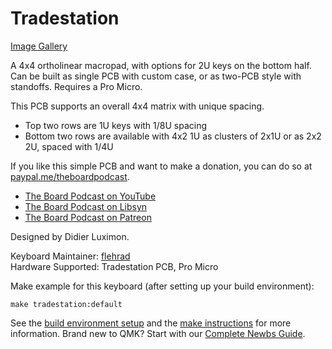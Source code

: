 # Tradestation

[Image Gallery](https://imgur.com/a/yxQJXMT)

A 4x4 ortholinear macropad, with options for 2U keys on the bottom half. Can be built as single PCB with custom case, or as two-PCB style with standoffs. Requires a Pro Micro.

This PCB supports an overall 4x4 matrix with unique spacing.

* Top two rows are 1U keys with 1/8U spacing
* Bottom two rows are available with 4x2 1U as clusters of 2x1U or as 2x2 2U, spaced with 1/4U

If you like this simple PCB and want to make a donation, you can do so at [paypal.me/theboardpodcast](https://paypal.me/theboardpodcast).

- [The Board Podcast on YouTube](https://www.youtube.com/channel/UCg98oJZNffR9nDLJNkorjqw)
- [The Board Podcast on Libsyn](https://www.libsyn.com/theboardpodcast)
- [The Board Podcast on Patreon](https://www.patreon.com/theboardpodcast)

Designed by Didier Luximon.

Keyboard Maintainer: [flehrad](https://github.com/flehrad)  
Hardware Supported: Tradestation PCB, Pro Micro  

Make example for this keyboard (after setting up your build environment):

    make tradestation:default

See the [build environment setup](https://docs.qmk.fm/#/getting_started_build_tools) and the [make instructions](https://docs.qmk.fm/#/getting_started_make_guide) for more information. Brand new to QMK? Start with our [Complete Newbs Guide](https://docs.qmk.fm/#/newbs).
